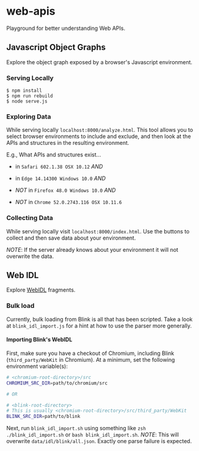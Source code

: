 # web-apis

Playground for better understanding Web APIs.

## Javascript Object Graphs

Explore the object graph exposed by a browser's Javascript environment.

### Serving Locally

    $ npm install
    $ npm run rebuild
    $ node serve.js

### Exploring Data

While serving locally `localhost:8000/analyze.html`. This tool allows you to
select browser environments to include and exclude, and then look at the APIs
and structures in the resulting environment.

E.g., What APIs and structures exist...

- in `Safari 602.1.38 OSX 10.12` *AND*

- in `Edge 14.14300 Windows 10.0` *AND*

- *NOT* in `Firefox 48.0 Windows 10.0` *AND*

- *NOT* in `Chrome 52.0.2743.116 OSX 10.11.6`

### Collecting Data

While serving locally visit `localhost:8000/index.html`. Use the buttons to
collect and then save data about your environment.

*NOTE*: If the server already knows about your environment it will not
 overwrite the data.

## Web IDL

Explore [WebIDL](https://heycam.github.io/webidl/) fragments.

### Bulk load

Currently, bulk loading from Blink is all that has been scripted. Take a look
at `blink_idl_import.js` for a hint at how to use the parser more generally.

#### Importing Blink's WebIDL

First, make sure you have a checkout of Chromium, including Blink
(`third_party/WebKit` in Chromium). At a minimum, set the following
environment variable(s):

```zsh
# <chromium-root-directory>/src
CHROMIUM_SRC_DIR=path/to/chromium/src

# OR

# <blink-root-directory>
# This is usually <chromium-root-directory>/src/third_party/WebKit
BLINK_SRC_DIR=path/to/blink
```

Next, run `blink_idl_import.sh` using something like `zsh
./blink_idl_import.sh` or `bash blink_idl_import.sh`. *NOTE*: This will
overwrite `data/idl/blink/all.json`. Exactly one parse failure is expected.
